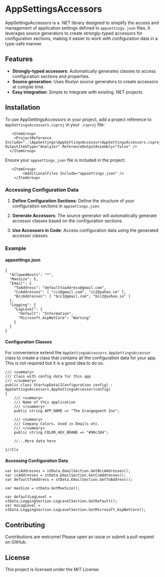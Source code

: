 # AppSettingsAccessors

AppSettingsAccessors is a .NET library designed to simplify the access and management of application settings defined in `appsettings.json` files. It leverages source generators to create strongly-typed accessors for configuration sections, making it easier to work with configuration data in a type-safe manner.

## Features

- **Strongly-typed accessors**: Automatically generates classes to access configuration sections and properties.
- **Source generation**: Uses Roslyn source generators to create accessors at compile time.
- **Easy integration**: Simple to integrate with existing .NET projects.


## Installation

To use AppSettingsAccessors in your project, add a project reference to `AppSettingsAccessors.csproj` in your `.csproj` file:

       <ItemGroup>
        <ProjectReference Include="..\AppSettings\AppSettingsAccessor\AppSettingsAccessors.csproj" OutputItemType="Analyzer" ReferenceOutputAssembly="false" />
      </ItemGroup>

Ensure your `appsettings.json` file is included in the project:
     
       <ItemGroup> 
            <AdditionalFiles Include="appsettings.json" /> 
        </ItemGroup>

### Accessing Configuration Data

1. **Define Configuration Sections**: Define the structure of your configuration sections in `appsettings.json`.

2. **Generate Accessors**: The source generator will automatically generate accessor classes based on the configuration sections.

3. **Use Accessors in Code**: Access configuration data using the generated accessor classes.

### Example

#### appsettings.json
    {
      "AllowedHosts": "*",
      "MaxSize": 5,
      "Email": {
        "ToAddress": "defaulttoaddress@gmail.com",
        "CcAddresses": [ "cc1@gmail.com", "cc2@yahoo.ie" ],
        "BccAddresses": [ "bcc1@gmail.com", "bcc2@yahoo.ie" ]
      },
      "Logging": {
        "LogLevel": {
          "Default": "Information",
          "Microsoft.AspNetCore": "Warning"
        }
      }
    }


#### Configuration Classes

For convenience extend the `AppSettingsAccessors.AppSettingsAccessor` class to create a class that contains all the configuration data for your app. 
This is not required but it is a good idea to do so.

    /// <summary>
    /// Class with config data for this app
    /// </summary>
    public class StartupData(IConfiguration config) : AppSettingsAccessors.AppSettingsAccessor(config)
    {
        /// <summary>
        /// Name of this application
        /// </summary>
        public string APP_NAME => "The Grangegeeth Inn";

        /// <summary>
        /// Company Colors. Used in Emails etc.
        /// </summary>
        public string COLOR_HEX_BRAND => "#90c3d4";

        //...More data here

    }//Cls



#### Accessing Configuration Data

    var bccAddresses = stData.EmailSection.GetBccAddresses();
    var ccAddresses = stData.EmailSection.GetCcAddresses();
    var defaultToAddress = stData.EmailSection.GetToAddress();

    var maxSize = stData.GetMaxSize();

    var defaultLogLevel = stData.LoggingSection.LogLevelSection.GetDefault();
    var msLogLevel = stData.LoggingSection.LogLevelSection.GetMicrosoft_AspNetCore();


## Contributing

Contributions are welcome! Please open an issue or submit a pull request on GitHub.

## License

This project is licensed under the MIT License.